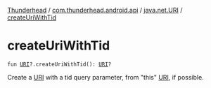 [Thunderhead](../../index.md) / [com.thunderhead.android.api](../index.md) / [java.net.URI](index.md) / [createUriWithTid](./create-uri-with-tid.md)

# createUriWithTid

`fun `[`URI`](https://docs.oracle.com/javase/6/docs/api/java/net/URI.html)`?.createUriWithTid(): `[`URI`](https://docs.oracle.com/javase/6/docs/api/java/net/URI.html)`?`

Create a [URI](https://docs.oracle.com/javase/6/docs/api/java/net/URI.html) with a tid query parameter, from "this" [URI](https://docs.oracle.com/javase/6/docs/api/java/net/URI.html), if possible.

